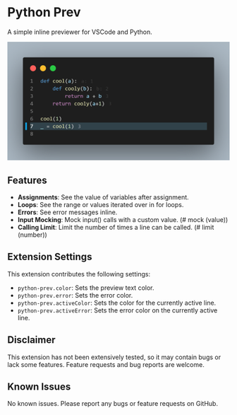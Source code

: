 # Python Prev

A simple inline previewer for VSCode and Python.

![Cover Example](https://raw.githubusercontent.com/ClemCa/python-prev/main/demo-pic.png)

## Features

- **Assignments**: See the value of variables after assignment.
- **Loops**: See the range or values iterated over in for loops.
- **Errors**: See error messages inline.
- **Input Mocking**: Mock input() calls with a custom value. (# mock (value))
- **Calling Limit**: Limit the number of times a line can be called. (# limit (number))

## Extension Settings

This extension contributes the following settings:

- `python-prev.color`: Sets the preview text color.
- `python-prev.error`: Sets the error color.
- `python-prev.activeColor`: Sets the color for the currently active line.
- `python-prev.activeError`: Sets the error color on the currently active line.

## Disclaimer

This extension has not been extensively tested, so it may contain bugs or lack some features. Feature requests and bug reports are welcome.

## Known Issues

No known issues. Please report any bugs or feature requests on GitHub.
